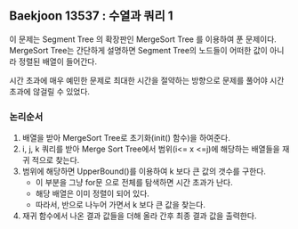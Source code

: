 ## Baekjoon 13537 : 수열과 쿼리 1

이 문제는 Segment Tree 의 확장판인 MergeSort Tree 를 이용하여 푼 문제이다.  MergeSort Tree는 간단하게 설명하면 Segment Tree의 노드들이 어떠한 값이 아니라 정렬된 배열이 들어간다.

시간 초과에 매우 예민한 문제로 최대한 시간을 절약하는 방향으로 문제를 풀어야 시간초과에 않걸릴 수 있었다.

### 논리순서
1. 배열을 받아 MergeSort Tree로 초기화(init() 함수)을 하여준다.
2. i, j, k 쿼리를 받아 Merge Sort Tree에서 범위(i<= x <=j)에 해당하는 배열들을 재귀 적으로 찾는다.
3. 범위에 해당하면 UpperBound()를 이용하여 k 보다 큰 값의 갯수를 구한다.
   - 이 부분을 그냥 for문 으로 전체를 탐색하면 시간 초과가 난다.
   - 해당 배열은 이미 정렬이 되어 있다.
   - 따라서, 반으로 나누어 가면서 k 보다 큰 값을 찾는다.
4. 재귀 함수에서 나온 결과 값들을 더해 올라 간후 최종 결과 값을 출력한다.


